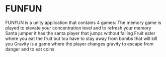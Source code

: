 # FUNFUN
FUNFUN is a unity application that contains 4 games:   The memory game is played to elevate your concentration level and to refresh your memory   Santa jumper it has the santa player that jumps without falling  Fruit eater where you eat the fruit but tou have to stay away from bombs that will kill you  Gravity is a game where the player changes gravity to escape from danger and to eat coins
